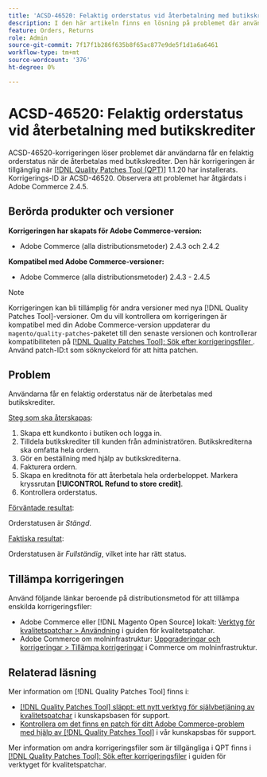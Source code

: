 ```yaml
---
title: 'ACSD-46520: Felaktig orderstatus vid återbetalning med butikskrediter'
description: I den här artikeln finns en lösning på problemet där användarna får en felaktig orderstatus när de återbetalas med butikskrediter.
feature: Orders, Returns
role: Admin
source-git-commit: 7f17f1b286f635b8f65ac877e9de5f1d1a6a6461
workflow-type: tm+mt
source-wordcount: '376'
ht-degree: 0%

---
```


# ACSD-46520: Felaktig orderstatus vid återbetalning med butikskrediter

ACSD-46520-korrigeringen löser problemet där användarna får en felaktig orderstatus när de återbetalas med butikskrediter. Den här korrigeringen är tillgänglig när [[!DNL Quality Patches Tool (QPT)]](https://experienceleague.adobe.com/en/docs/commerce-knowledge-base/kb/announcements/commerce-announcements/magento-quality-patches-released-new-tool-to-self-serve-quality-patches) 1.1.20 har installerats. Korrigerings-ID är ACSD-46520. Observera att problemet har åtgärdats i Adobe Commerce 2.4.5.

## Berörda produkter och versioner

**Korrigeringen har skapats för Adobe Commerce-version:**

* Adobe Commerce (alla distributionsmetoder) 2.4.3 och 2.4.2

**Kompatibel med Adobe Commerce-versioner:**

* Adobe Commerce (alla distributionsmetoder) 2.4.3 - 2.4.5

>[!NOTE]
>
>Korrigeringen kan bli tillämplig för andra versioner med nya [!DNL Quality Patches Tool]-versioner. Om du vill kontrollera om korrigeringen är kompatibel med din Adobe Commerce-version uppdaterar du `magento/quality-patches`-paketet till den senaste versionen och kontrollerar kompatibiliteten på [[!DNL Quality Patches Tool]: Sök efter korrigeringsfiler ](https://experienceleague.adobe.com/tools/commerce-quality-patches/index.html). Använd patch-ID:t som söknyckelord för att hitta patchen.

## Problem

Användarna får en felaktig orderstatus när de återbetalas med butikskrediter.

<u>Steg som ska återskapas</u>:

1. Skapa ett kundkonto i butiken och logga in.
1. Tilldela butikskrediter till kunden från administratören. Butikskrediterna ska omfatta hela ordern.
1. Gör en beställning med hjälp av butikskrediterna.
1. Fakturera ordern.
1. Skapa en kreditnota för att återbetala hela orderbeloppet.
Markera kryssrutan **[!UICONTROL Refund to store credit]**.
1. Kontrollera orderstatus.

<u>Förväntade resultat</u>:

Orderstatusen är *Stängd*.

<u>Faktiska resultat</u>:

Orderstatusen är *Fullständig*, vilket inte har rätt status.

## Tillämpa korrigeringen

Använd följande länkar beroende på distributionsmetod för att tillämpa enskilda korrigeringsfiler:

* Adobe Commerce eller [!DNL Magento Open Source] lokalt: [Verktyg för kvalitetspatchar > Användning](https://experienceleague.adobe.com/docs/commerce-operations/tools/quality-patches-tool/usage.html) i guiden för kvalitetspatchar.
* Adobe Commerce om molninfrastruktur: [Uppgraderingar och korrigeringar > Tillämpa korrigeringar](https://experienceleague.adobe.com/docs/commerce-cloud-service/user-guide/develop/upgrade/apply-patches.html) i Commerce om molninfrastruktur.

## Relaterad läsning

Mer information om [!DNL Quality Patches Tool] finns i:

* [[!DNL Quality Patches Tool] släppt: ett nytt verktyg för självbetjäning av kvalitetspatchar](https://experienceleague.adobe.com/en/docs/commerce-knowledge-base/kb/announcements/commerce-announcements/magento-quality-patches-released-new-tool-to-self-serve-quality-patches) i kunskapsbasen för support.
* [Kontrollera om det finns en patch för ditt Adobe Commerce-problem med hjälp av [!DNL Quality Patches Tool]](https://experienceleague.adobe.com/docs/commerce-knowledge-base/kb/support-tools/patches/check-patch-for-magento-issue-with-magento-quality-patches.html) i vår kunskapsbas för support.

Mer information om andra korrigeringsfiler som är tillgängliga i QPT finns i [[!DNL Quality Patches Tool]: Sök efter korrigeringsfiler](https://experienceleague.adobe.com/tools/commerce-quality-patches/index.html) i guiden för verktyget för kvalitetspatchar.
